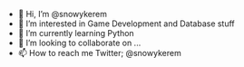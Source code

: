 - 👋 Hi, I’m @snowykerem
- 👀 I’m interested in Game Development and Database stuff
- 🌱 I’m currently learning Python
- 💞️ I’m looking to collaborate on ...
- 📫 How to reach me Twitter; @snowykerem 

<!---
snowykerem/snowykerem is a ✨ special ✨ repository because its `README.md` (this file) appears on your GitHub profile.
You can click the Preview link to take a look at your changes.
--->
